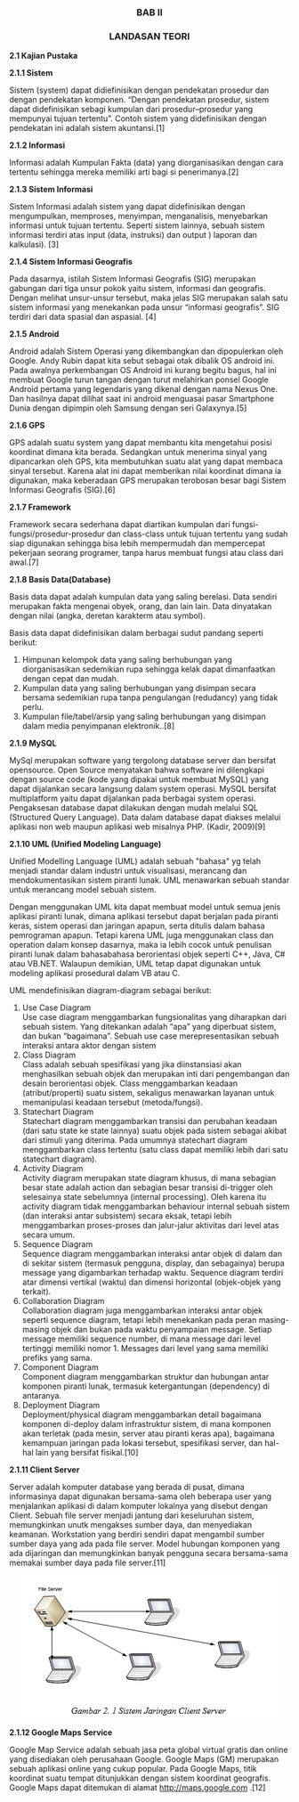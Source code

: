 <h3 align="center">BAB II</h3>


<h3 align="center">LANDASAN TEORI</h3>


**2.1 Kajian Pustaka**

**2.1.1 Sistem**

Sistem (system) dapat didiefinisikan dengan pendekatan prosedur dan dengan pendekatan komponen. “Dengan pendekatan prosedur, sistem dapat didefinisikan sebagi kumpulan dari prosedur–prosedur yang mempunyai tujuan tertentu”. Contoh sistem yang didefinisikan dengan pendekatan ini adalah sistem akuntansi.[1]

**2.1.2 Informasi**

Informasi adalah Kumpulan Fakta (data) yang diorganisasikan dengan cara tertentu sehingga mereka memiliki arti bagi si penerimanya.[2]

**2.1.3 Sistem Informasi**

Sistem Informasi adalah sistem yang dapat didefinisikan dengan mengumpulkan, memproses, menyimpan, menganalisis, menyebarkan informasi untuk tujuan tertentu. Seperti sistem lainnya, sebuah sistem informasi terdiri atas input (data, instruksi) dan output ) laporan dan kalkulasi). [3]

**2.1.4 Sistem Informasi Geografis**

Pada dasarnya, istilah Sistem Informasi Geografis (SIG) merupakan gabungan dari tiga unsur pokok yaitu sistem, informasi dan geografis. Dengan melihat unsur-unsur tersebut, maka jelas SIG merupakan salah satu sistem informasi yang menekankan pada unsur “informasi geografis”. SIG terdiri dari data spasial dan aspasial. [4]

**2.1.5 Android**

Android adalah Sistem Operasi yang dikembangkan dan dipopulerkan oleh Google. Andy Rubin dapat kita sebut sebagai otak dibalik OS android ini. Pada awalnya perkembangan OS Android ini kurang begitu bagus, hal ini membuat Google turun tangan dengan turut melahirkan ponsel Google Android pertama yang legendaris yang dikenal dengan nama Nexus One. Dan hasilnya dapat dilihat saat ini android menguasai pasar Smartphone Dunia dengan dipimpin oleh Samsung dengan seri Galaxynya.[5]

**2.1.6 GPS**

GPS adalah suatu system yang dapat membantu kita mengetahui posisi koordinat dimana kita berada. Sedangkan untuk menerima sinyal yang dipancarkan oleh GPS, kita membutuhkan suatu alat yang dapat membaca sinyal tersebut. Karena alat ini dapat memberikan nilai koordinat dimana ia digunakan, maka keberadaan GPS merupakan terobosan besar bagi Sistem Informasi Geografis (SIG).[6]

**2.1.7 Framework**

Framework secara sederhana dapat diartikan kumpulan dari fungsi-fungsi/prosedur-prosedur dan class-class untuk tujuan tertentu yang sudah siap digunakan sehingga bisa lebih mempermudah dan mempercepat pekerjaan seorang programer, tanpa harus membuat fungsi atau class dari awal.[7]

**2.1.8 Basis Data(Database)**

Basis data dapat adalah kumpulan data yang saling berelasi. Data sendiri merupakan fakta mengenai obyek, orang, dan lain lain. Data dinyatakan dengan nilai (angka, deretan karakterm atau symbol).

Basis data dapat didefinisikan dalam berbagai sudut pandang seperti berikut:<br>
1.	Himpunan kelompok data yang saling berhubungan yang diorganisasikan sedemikian rupa sehingga kelak dapat dimanfaatkan dengan cepat dan mudah.<br>
2.	Kumpulan data yang saling berhubungan yang disimpan secara bersama sedemikian rupa tanpa pengulangan (redudancy) yang tidak perlu. <br>
3.	Kumpulan file/tabel/arsip yang saling berhubungan yang disimpan dalam media penyimpanan elektronik..[8] <br>

**2.1.9 MySQL**

MySql merupakan software yang tergolong database server dan bersifat opensource. Open Source menyatakan bahwa software ini dilengkapi dengan source code (kode yang dipakai untuk membuat MySQL) yang dapat dijalankan secara langsung dalam system operasi. MySQL bersifat multiplatform yaitu dapat dijalankan pada berbagai system operasi. Pengaksesan database dapat dilakukan dengan mudah melalui SQL (Structured Query Language). Data dalam database dapat diakses melalui aplikasi non web maupun aplikasi web misalnya PHP. (Kadir, 2009)[9] 

**2.1.10 UML (Unified Modeling Language)**

Unified Modelling Language (UML) adalah sebuah "bahasa" yg telah menjadi standar dalam industri untuk visualisasi, merancang dan mendokumentasikan sistem piranti lunak. UML menawarkan sebuah standar untuk merancang model sebuah sistem.  

Dengan menggunakan UML kita dapat membuat model untuk semua jenis aplikasi piranti lunak, dimana aplikasi tersebut dapat berjalan pada piranti keras, sistem operasi dan jaringan apapun, serta ditulis dalam bahasa pemrograman apapun. Tetapi karena UML juga menggunakan class dan operation dalam konsep dasarnya, maka ia lebih cocok untuk penulisan piranti lunak dalam bahasabahasa berorientasi objek seperti C++, Java, C# atau VB.NET. Walaupun demikian, UML tetap dapat digunakan untuk modeling aplikasi prosedural dalam VB atau C.

UML mendefinisikan diagram-diagram sebagai berikut: <br>
1. Use Case Diagram <br>
Use case diagram menggambarkan fungsionalitas yang diharapkan dari sebuah sistem. Yang ditekankan adalah “apa” yang diperbuat sistem, dan bukan “bagaimana”. Sebuah use case merepresentasikan sebuah interaksi antara aktor dengan sistem <br>
2. Class Diagram <br>
Class adalah sebuah spesifikasi yang jika diinstansiasi akan menghasilkan sebuah objek dan merupakan inti dari pengembangan dan desain berorientasi objek. Class menggambarkan keadaan (atribut/properti) suatu sistem, sekaligus menawarkan layanan untuk memanipulasi keadaan tersebut (metoda/fungsi). <br>
3. Statechart Diagram <br>
Statechart diagram menggambarkan transisi dan perubahan keadaan (dari satu state ke state lainnya) suatu objek pada sistem sebagai akibat dari stimuli yang diterima. Pada umumnya statechart diagram menggambarkan class tertentu (satu class dapat memiliki lebih dari satu statechart diagram). <br>
4. Activity Diagram <br>
Activity diagram merupakan state diagram khusus, di mana sebagian besar state adalah action dan sebagian besar transisi di-trigger oleh selesainya state sebelumnya (internal processing). Oleh karena itu activity diagram tidak menggambarkan behaviour internal sebuah sistem (dan interaksi antar subsistem) secara eksak, tetapi lebih menggambarkan proses-proses dan jalur-jalur aktivitas dari level atas secara umum. <br>
5. Sequence Diagram <br>
Sequence diagram menggambarkan interaksi antar objek di dalam dan di sekitar sistem (termasuk pengguna, display, dan sebagainya) berupa message yang digambarkan terhadap waktu. Sequence diagram terdiri atar dimensi vertikal (waktu) dan dimensi horizontal (objek-objek yang terkait).  <br>
6. Collaboration Diagram <br>
Collaboration diagram juga menggambarkan interaksi antar objek seperti sequence diagram, tetapi lebih menekankan pada peran masing-masing objek dan bukan pada waktu penyampaian message.  Setiap message memiliki sequence number, di mana message dari level tertinggi memiliki nomor 1. Messages dari level yang sama memiliki prefiks yang sama.   <br>
7. Component Diagram <br>
Component diagram menggambarkan struktur dan hubungan antar komponen piranti lunak, termasuk ketergantungan (dependency) di antaranya.  <br>
8. Deployment Diagram <br>
Deployment/physical diagram menggambarkan detail bagaimana komponen di-deploy dalam infrastruktur sistem, di mana komponen akan terletak (pada mesin, server atau piranti keras apa), bagaimana kemampuan jaringan pada lokasi tersebut, spesifikasi server, dan hal-hal lain yang bersifat fisikal.[10] <br>


**2.1.11 Client Server**

Server adalah komputer database yang berada di pusat, dimana informasinya dapat digunakan bersama-sama oleh beberapa user yang menjalankan aplikasi di dalam komputer lokalnya yang disebut dengan Client. Sebuah file server menjadi jantung dari keseluruhan sistem, memungkinkan unutk mengakses sumber daya, dan menyediakan keamanan. Workstation yang berdiri sendiri dapat mengambil sumber sumber daya yang ada pada file server. Model hubungan komponen yang ada dijaringan dan memungkinkan banyak pengguna secara bersama-sama memakai sumber daya pada file server.[11]

<p align="center">
  <img src="https://github.com/ProposalProyekIT2/SISTEM-INFORMASI-GEOGRAFIS-LOKASI-RESTORAN-DI-KOTA-BANDUNG-SUB-MODUL-ANDROID-BASE-APPLICATION-/blob/master/img/ClientServer.PNG">
</p>


**2.1.12 Google Maps Service**

Google Map Service adalah sebuah jasa peta global virtual gratis dan online yang disediakan oleh perusahaan Google. Google Maps (GM) merupakan sebuah aplikasi online yang cukup popular. Pada Google Maps, titik koordinat suatu tempat ditunjukkan dengan sistem koordinat geografis. Google Maps dapat ditemukan di alamat http://maps.google.com .[12]


